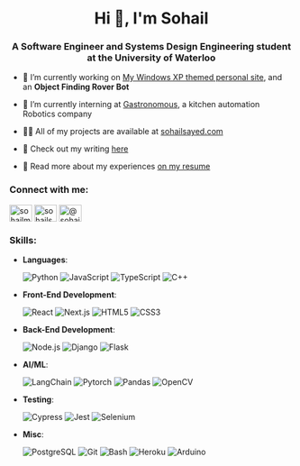 <h1 align="center">Hi 👋, I'm Sohail</h1>
<h3 align="center">A Software Engineer and Systems Design Engineering student at the University of Waterloo</h3>

- 🔭 I’m currently working on [My Windows XP themed personal site](http://sohailsayed.com/), and an **Object Finding Rover Bot** 

- 🌱 I’m currently interning at [Gastronomous](https://gastronomous.ca/), a kitchen automation Robotics company

- 👨‍💻 All of my projects are available at [sohailsayed.com](https://sohailsayed.com/)

- 📝 Check out my writing [here](https://medium.com/@sohailsayed)

- 📄 Read more about my experiences [on my resume](https://drive.google.com/file/d/1vMlwNvDOHekfb-L4zX0651rk5vRDIuql/preview)
<h3 align="left">Connect with me:</h3>
<p align="left">
<a href="https://twitter.com/sohailmsayed" target="blank"><img align="center" src="https://raw.githubusercontent.com/rahuldkjain/github-profile-readme-generator/master/src/images/icons/Social/twitter.svg" alt="sohailmsayed" height="30" width="40" /></a>
<a href="https://linkedin.com/in/sohailsayed" target="blank"><img align="center" src="https://raw.githubusercontent.com/rahuldkjain/github-profile-readme-generator/master/src/images/icons/Social/linked-in-alt.svg" alt="sohailsayed" height="30" width="40" /></a>
<a href="https://medium.com/@sohailsayed" target="blank"><img align="center" src="https://raw.githubusercontent.com/rahuldkjain/github-profile-readme-generator/master/src/images/icons/Social/medium.svg" alt="@sohailsayed" height="30" width="40" /></a>
</p>

<h3 align="left">Skills:</h3>

- **Languages**:
  
    ![Python](https://img.shields.io/badge/Python%20-%2314354C.svg?style=for-the-badge&logo=python&logoColor=white)
    ![JavaScript](https://img.shields.io/badge/JavaScript%20-%23F7DF1E.svg?style=for-the-badge&logo=javascript&logoColor=black)
    ![TypeScript](https://img.shields.io/badge/TypeScript-3178C6.svg?style=for-the-badge&logo=typescript&logoColor=white)
    ![C++](https://img.shields.io/badge/C++%20-%2300599C.svg?style=for-the-badge&logo=c%2B%2B&logoColor=white)
    
- **Front-End Development**:

  ![React](https://img.shields.io/badge/-React-61DAFB?logo=react&logoColor=white&style=for-the-badge)
  ![Next.js](https://img.shields.io/badge/Next.js-000000?style=for-the-badge&logo=next.js&logoColor=white)
   ![HTML5](https://img.shields.io/badge/HTML5%20-%23E34F26.svg?style=for-the-badge&logo=html5&logoColor=white)
   ![CSS3](https://img.shields.io/badge/CSS%20-%231572B6.svg?style=for-the-badge&logo=css3&logoColor=white)
   
- **Back-End Development**:

    ![Node.js](https://img.shields.io/badge/Node.js-43853D?style=for-the-badge&logo=node.js&logoColor=white)
    ![Django](https://img.shields.io/badge/Django-092E20?style=for-the-badge&logo=django&logoColor=white)
    ![Flask](https://img.shields.io/badge/Flask-000000?style=for-the-badge&logo=flask&logoColor=white)
    
- **AI/ML**:

    ![LangChain](https://img.shields.io/badge/LangChain-000000?style=for-the-badge&logoColor=white)
    ![Pytorch](https://img.shields.io/badge/Pytorch-EE4C2C?style=for-the-badge&logo=Pytorch&logoColor=white)
    ![Pandas](https://img.shields.io/badge/Pandas-150458?style=for-the-badge&logo=pandas&logoColor=white)
    ![OpenCV](https://img.shields.io/badge/OpenCV-5C3EE8?style=for-the-badge&logo=opencv&logoColor=white)
  
- **Testing**:

    ![Cypress](https://img.shields.io/badge/Cypress-17202C?style=for-the-badge&logo=cypress&logoColor=white)
    ![Jest](https://img.shields.io/badge/Jest-C21325?style=for-the-badge&logo=jest&logoColor=white)
    ![Selenium](https://img.shields.io/badge/Selenium-43B02A?style=for-the-badge&logo=Selenium&logoColor=white)

- **Misc**:

    ![PostgreSQL](https://img.shields.io/badge/PostgreSQL-316192?style=for-the-badge&logo=postgresql&logoColor=white)
    ![Git](https://img.shields.io/badge/GIT-E44C30?style=for-the-badge&logo=git&logoColor=white)
    ![Bash](https://img.shields.io/badge/Bash-4EAA25?style=for-the-badge&logo=GNU%20Bash&logoColor=white)
    ![Heroku](https://img.shields.io/badge/Heroku-430098?style=for-the-badge&logo=heroku&logoColor=white)
    ![Arduino](https://img.shields.io/badge/Arduino-00979D?style=for-the-badge&logo=arduino&logoColor=white) 

</p>
